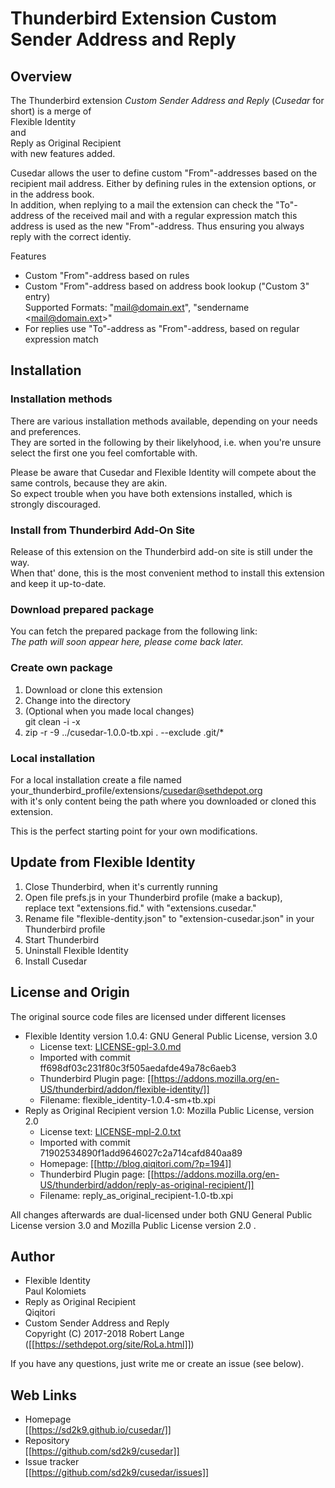 Thunderbird Extension Custom Sender Address and Reply
=====================================================


Overview
--------
The Thunderbird extension _Custom Sender Address and Reply_
(_Cusedar_ for short) is a merge of  
Flexible Identity  
and  
Reply as Original Recipient  
with new features added.

Cusedar allows the user to define custom "From"-addresses based
on the recipient mail address. Either by defining rules in the extension
options, or in the address book.  
In addition, when replying to a mail the extension can check the "To"-address
of the received mail and with a regular expression match this
address is used as the new "From"-address. Thus ensuring you always reply with
the correct identiy.

Features
- Custom "From"-address based on rules
- Custom "From"-address based on address book lookup ("Custom 3" entry)  
  Supported Formats: "mail@domain.ext", "sendername \<mail@domain.ext\>"
- For replies use "To"-address as "From"-address, based on regular expression match


Installation
------------

### Installation methods
There are various installation methods available, depending on your needs
and preferences.  
They are sorted in the following by their likelyhood, i.e. when you're unsure
select the first one you feel comfortable with.

Please be aware that Cusedar and Flexible Identity will compete about the
same controls, because they are akin.  
So expect trouble when you have both extensions installed, which is
strongly discouraged.

### Install from Thunderbird Add-On Site
Release of this extension on the Thunderbird add-on site is still
under the way.  
When that' done, this is the most convenient method to install
this extension and keep it up-to-date.

### Download prepared package
You can fetch the prepared package from the following link:  
_The path will soon appear here, please come back later._

### Create own package
1. Download or clone this extension
1. Change into the directory
1. (Optional when you made local changes)  
   git clean -i -x
1. zip -r -9 ../cusedar-1.0.0-tb.xpi . --exclude .git/\*

### Local installation
For a local installation create a file named  
your_thunderbird_profile/extensions/cusedar@sethdepot.org  
with it's only content being the path where you downloaded or cloned
this extension.

This is the perfect starting point for your own modifications.


Update from Flexible Identity
-----------------------------
1. Close Thunderbird, when it's currently running
1. Open file prefs.js in your Thunderbird profile (make a backup),  
    replace text "extensions.fid." with "extensions.cusedar."
1. Rename file "flexible-dentity.json" to "extension-cusedar.json"
   in your Thunderbird profile
1. Start Thunderbird
1. Uninstall Flexible Identity
1. Install Cusedar


License and Origin
------------------
The original source code files are licensed under different
licenses
- Flexible Identity version 1.0.4: GNU General Public License, version 3.0
  - License text: [LICENSE-gpl-3.0.md](https://github.com/sd2k9/cusedar/blob/master/LICENSE-gpl-3.0.md)
  - Imported with commit ff698df03c231f80c3f505aedafde49a78c6aeb3
  - Thunderbird Plugin page:
    [[https://addons.mozilla.org/en-US/thunderbird/addon/flexible-identity/]]
  - Filename: flexible_identity-1.0.4-sm+tb.xpi
- Reply as Original Recipient version 1.0: Mozilla Public License, version 2.0
  - License text: [LICENSE-mpl-2.0.txt](https://github.com/sd2k9/cusedar/blob/master/LICENSE-mpl-2.0.txt)
  - Imported with commit 71902534890f1add9646027c2a714cafd840aa89
  - Homepage: [[http://blog.qiqitori.com/?p=194]]
  - Thunderbird Plugin page:
    [[https://addons.mozilla.org/en-US/thunderbird/addon/reply-as-original-recipient/]]
  - Filename: reply_as_original_recipient-1.0-tb.xpi

All changes afterwards are dual-licensed under both
GNU General Public License version 3.0 and
Mozilla Public License version 2.0 .

Author
------
- Flexible Identity  
  Paul Kolomiets
- Reply as Original Recipient  
  Qiqitori
- Custom Sender Address and Reply  
  Copyright (C) 2017-2018 Robert Lange ([[https://sethdepot.org/site/RoLa.html]])

If you have any questions, just write me or create an issue (see below).



Web Links
---------
- Homepage  
  [[https://sd2k9.github.io/cusedar/]]
- Repository  
  [[https://github.com/sd2k9/cusedar]]
- Issue tracker  
  [[https://github.com/sd2k9/cusedar/issues]]
